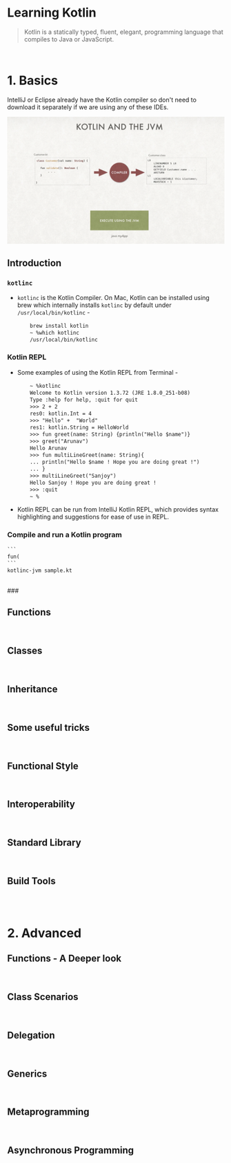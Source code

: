 # Learning Kotlin

> Kotlin is a statically typed, fluent, elegant, programming language that compiles to Java or JavaScript. 
>
<br/> 

# **1. Basics**

IntelliJ or Eclipse already have the Kotlin compiler so don't need to download it separately if we are using any of these IDEs.

<img src="./images/JVM.png"> 

## Introduction

### `kotlinc` 

- `kotlinc` is the Kotlin Compiler. On Mac, Kotlin can be installed using brew which internally installs `kotlinc` by default under `/usr/local/bin/kotlinc` -
    ```
        brew install kotlin
        ~ %which kotlinc
        /usr/local/bin/kotlinc
    ```  
  
### Kotlin REPL

- Some examples of using the Kotlin REPL from Terminal -

    ```
        ~ %kotlinc
        Welcome to Kotlin version 1.3.72 (JRE 1.8.0_251-b08)
        Type :help for help, :quit for quit
        >>> 2 + 2
        res0: kotlin.Int = 4
        >>> "Hello" +  "World"
        res1: kotlin.String = HelloWorld
        >>> fun greet(name: String) {println("Hello $name")}
        >>> greet("Arunav")
        Hello Arunav
        >>> fun multiLineGreet(name: String){
        ... println("Hello $name ! Hope you are doing great !")
        ... }
        >>> multiLineGreet("Sanjoy")
        Hello Sanjoy ! Hope you are doing great !
        >>> :quit
        ~ %
    ```

- Kotlin REPL can be run from IntelliJ Kotlin REPL, which provides syntax highlighting and suggestions for ease of use in REPL.

### Compile and run a Kotlin program 
    
    ```
    fun(
    ```
    kotlinc-jvm sample.kt
  
<br/>  
###  
<br/>
 
## Functions

<br/> 

## Classes

<br/> 

## Inheritance 

<br/> 

## Some useful tricks

<br/> 

## Functional Style

<br/> 

## Interoperability

<br/> 

## Standard Library

<br/> 

## Build Tools

<br/> 
<br/> 


# **2. Advanced**

## Functions - A Deeper look
<br/> 

## Class Scenarios
<br/>

## Delegation
<br/> 

## Generics
<br/> 

## Metaprogramming
<br/> 

## Asynchronous Programming
<br/> 
 
